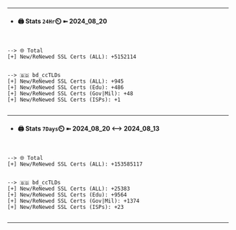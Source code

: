 

---
- #### 🖨️ **Stats** `24Hr`⏲️ ➼ 2024_08_20
```console


--> 🌐 Total
[+] New/ReNewed SSL Certs (ALL): +5152114


--> 🇧🇩 bd_ccTLDs
[+] New/ReNewed SSL Certs (ALL): +945
[+] New/ReNewed SSL Certs (Edu): +486
[+] New/ReNewed SSL Certs (Gov|Mil): +48
[+] New/ReNewed SSL Certs (ISPs): +1


```

---
- #### 🖨️ **Stats** `7Days`⏲️ ➼ 2024_08_20 <--> 2024_08_13
```console


--> 🌐 Total
[+] New/ReNewed SSL Certs (ALL): +153585117


--> 🇧🇩 bd_ccTLDs
[+] New/ReNewed SSL Certs (ALL): +25383
[+] New/ReNewed SSL Certs (Edu): +9564
[+] New/ReNewed SSL Certs (Gov|Mil): +1374
[+] New/ReNewed SSL Certs (ISPs): +23


```

---


